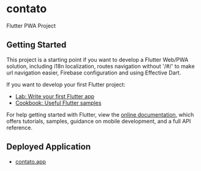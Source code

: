 # contato

Flutter PWA Project


## Getting Started

This project is a starting point if you want to develop a Flutter Web/PWA solution, including i18n localization, routes navigation without '/#/' to make url navigation easier, Firebase configuration and using Effective Dart.

If you want to develop your first Flutter project:

- [Lab: Write your first Flutter app](https://flutter.dev/docs/get-started/codelab)
- [Cookbook: Useful Flutter samples](https://flutter.dev/docs/cookbook)

For help getting started with Flutter, view the 
[online documentation](https://flutter.dev/docs), which offers tutorials,
samples, guidance on mobile development, and a full API reference.


## Deployed Application

- [contato.app](https://contato.app/)
